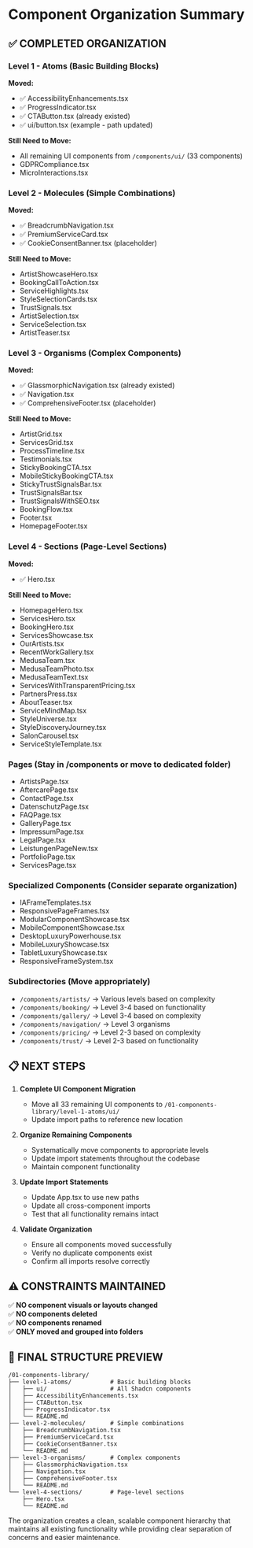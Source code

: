 # Component Organization Summary

## ✅ COMPLETED ORGANIZATION

### Level 1 - Atoms (Basic Building Blocks)
**Moved:**
- ✅ AccessibilityEnhancements.tsx
- ✅ ProgressIndicator.tsx  
- ✅ CTAButton.tsx (already existed)
- ✅ ui/button.tsx (example - path updated)

**Still Need to Move:**
- All remaining UI components from `/components/ui/` (33 components)
- GDPRCompliance.tsx
- MicroInteractions.tsx

### Level 2 - Molecules (Simple Combinations)
**Moved:**
- ✅ BreadcrumbNavigation.tsx
- ✅ PremiumServiceCard.tsx
- ✅ CookieConsentBanner.tsx (placeholder)

**Still Need to Move:**
- ArtistShowcaseHero.tsx
- BookingCallToAction.tsx
- ServiceHighlights.tsx
- StyleSelectionCards.tsx
- TrustSignals.tsx
- ArtistSelection.tsx
- ServiceSelection.tsx
- ArtistTeaser.tsx

### Level 3 - Organisms (Complex Components)
**Moved:**
- ✅ GlassmorphicNavigation.tsx (already existed)
- ✅ Navigation.tsx
- ✅ ComprehensiveFooter.tsx (placeholder)

**Still Need to Move:**
- ArtistGrid.tsx
- ServicesGrid.tsx
- ProcessTimeline.tsx
- Testimonials.tsx
- StickyBookingCTA.tsx
- MobileStickyBookingCTA.tsx
- StickyTrustSignalsBar.tsx
- TrustSignalsBar.tsx
- TrustSignalsWithSEO.tsx
- BookingFlow.tsx
- Footer.tsx
- HomepageFooter.tsx

### Level 4 - Sections (Page-Level Sections)
**Moved:**
- ✅ Hero.tsx

**Still Need to Move:**
- HomepageHero.tsx
- ServicesHero.tsx
- BookingHero.tsx
- ServicesShowcase.tsx
- OurArtists.tsx
- RecentWorkGallery.tsx
- MedusaTeam.tsx
- MedusaTeamPhoto.tsx
- MedusaTeamText.tsx
- ServicesWithTransparentPricing.tsx
- PartnersPress.tsx
- AboutTeaser.tsx
- ServiceMindMap.tsx
- StyleUniverse.tsx
- StyleDiscoveryJourney.tsx
- SalonCarousel.tsx
- ServiceStyleTemplate.tsx

### Pages (Stay in /components or move to dedicated folder)
- ArtistsPage.tsx
- AftercarePage.tsx
- ContactPage.tsx
- DatenschutzPage.tsx
- FAQPage.tsx
- GalleryPage.tsx
- ImpressumPage.tsx
- LegalPage.tsx
- LeistungenPageNew.tsx
- PortfolioPage.tsx
- ServicesPage.tsx

### Specialized Components (Consider separate organization)
- IAFrameTemplates.tsx
- ResponsivePageFrames.tsx
- ModularComponentShowcase.tsx
- MobileComponentShowcase.tsx
- DesktopLuxuryPowerhouse.tsx
- MobileLuxuryShowcase.tsx
- TabletLuxuryShowcase.tsx
- ResponsiveFrameSystem.tsx

### Subdirectories (Move appropriately)
- `/components/artists/` → Various levels based on complexity
- `/components/booking/` → Level 3-4 based on functionality
- `/components/gallery/` → Level 3-4 based on complexity
- `/components/navigation/` → Level 3 organisms
- `/components/pricing/` → Level 2-3 based on complexity
- `/components/trust/` → Level 2-3 based on functionality

## 📋 NEXT STEPS

1. **Complete UI Component Migration**
   - Move all 33 remaining UI components to `/01-components-library/level-1-atoms/ui/`
   - Update import paths to reference new location

2. **Organize Remaining Components**
   - Systematically move components to appropriate levels
   - Update import statements throughout the codebase
   - Maintain component functionality

3. **Update Import Statements**
   - Update App.tsx to use new paths
   - Update all cross-component imports
   - Test that all functionality remains intact

4. **Validate Organization**
   - Ensure all components moved successfully
   - Verify no duplicate components exist
   - Confirm all imports resolve correctly

## ⚠️ CONSTRAINTS MAINTAINED

✅ **NO component visuals or layouts changed**  
✅ **NO components deleted**  
✅ **NO components renamed**  
✅ **ONLY moved and grouped into folders**  

## 📁 FINAL STRUCTURE PREVIEW

```
/01-components-library/
├── level-1-atoms/           # Basic building blocks
│   ├── ui/                  # All Shadcn components
│   ├── AccessibilityEnhancements.tsx
│   ├── CTAButton.tsx
│   ├── ProgressIndicator.tsx
│   └── README.md
├── level-2-molecules/       # Simple combinations
│   ├── BreadcrumbNavigation.tsx
│   ├── PremiumServiceCard.tsx
│   ├── CookieConsentBanner.tsx
│   └── README.md
├── level-3-organisms/       # Complex components
│   ├── GlassmorphicNavigation.tsx
│   ├── Navigation.tsx
│   ├── ComprehensiveFooter.tsx
│   └── README.md
└── level-4-sections/        # Page-level sections
    ├── Hero.tsx
    └── README.md
```

The organization creates a clean, scalable component hierarchy that maintains all existing functionality while providing clear separation of concerns and easier maintenance.
